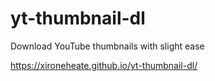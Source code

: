 # yt-thumbnail-dl

Download YouTube thumbnails with slight ease

https://xironeheate.github.io/yt-thumbnail-dl/
